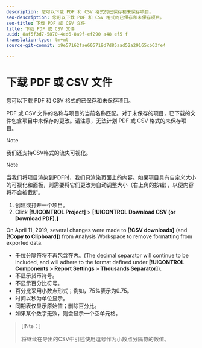 ```yaml
---
description: 您可以下载 PDF 和 CSV 格式的已保存和未保存项目。
seo-description: 您可以下载 PDF 和 CSV 格式的已保存和未保存项目。
seo-title: 下载 PDF 或 CSV 文件
title: 下载 PDF 或 CSV 文件
uuid: 8af5f3d7-5870-4ed6-8a9f-ef290 a48 ef5 f
translation-type: tm+mt
source-git-commit: b9e57162fae605719d7d85aad52a29165cb63fe4

---
```



# 下载 PDF 或 CSV 文件

您可以下载 PDF 和 CSV 格式的已保存和未保存项目。

PDF 或 CSV 文件的名称与项目的当前名称匹配。对于未保存的项目，已下载的文件包含项目中未保存的更改。请注意，无法计划 PDF 或 CSV 格式的未保存项目。

>[!NOTE]
>
>我们还支持CSV格式的流失可视化。

>[!NOTE]
>
>当我们将项目渲染到PDF时，我们只渲染页面上的内容。如果项目具有自定义大小的可视化和面板，则需要将它们更改为自动调整大小（右上角的按钮），以便内容将不会被截断。

1. 创建或打开一个项目。
1. Click **[!UICONTROL Project]** &gt; **[!UICONTROL Download CSV (or Download PDF).]**

On April 11, 2019, several changes were made to **[!CSV downloads]** (and **[!Copy to Clipboard]**) from Analysis Workspace to remove formatting from exported data.
* 千位分隔符将不再包含在内。(The decimal separator will continue to be included, and will adhere to the format defined under **[!UICONTROL Components &gt; Report Settings &gt; Thousands Separator]**).
* 不显示货币符号。
* 不显示百分比符号。
* 百分比采用小数点形式；例如，75%表示为0.75。
* 时间以秒为单位显示。
* 同期表仅显示原始值；删除百分比。
* 如果某个数字无效，则会显示一个空单元格。

>[!Nte：]
>
> 将继续在导出的CSV中引述使用逗号作为小数点分隔符的数值。